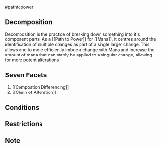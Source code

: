 #pathtopower
## Decomposition
Decomposition is the practice of breaking down something into it's component parts. As a [[Path to Power]] for [[Mana]], it centres around the identification of multiple changes as part of a single larger change. This allows one to more efficiently imbue a change with Mana and increase the amount of mana that can stably be applied to a singular change, allowing for more potent alterations
## Seven Facets

1. [[Compostion Differencing]]
2. [[Chain of Alteration]]

## Conditions

## Restrictions

## Note
